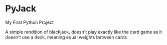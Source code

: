 # PyJack
My First Python Project

A simple rendition of blackjack, doesn't play exactly like the card game as it doesn't use a deck, meaning equal weights between cards
